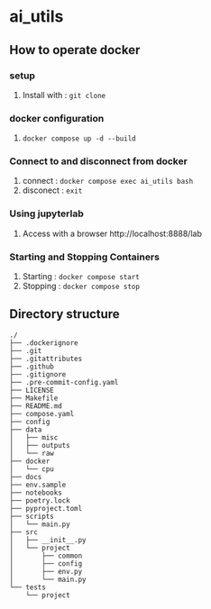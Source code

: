 # ai_utils

## How to operate docker
### setup
1. Install with : `git clone`
### docker configuration
1. `docker compose up -d --build`
### Connect to and disconnect from docker
1. connect : `docker compose exec ai_utils bash`
2. disconect : `exit`
### Using jupyterlab
1. Access with a browser http://localhost:8888/lab
### Starting and Stopping Containers
1. Starting : `docker compose start`
2. Stopping : `docker compose stop`

## Directory structure
```text
./
├── .dockerignore
├── .git
├── .gitattributes
├── .github
├── .gitignore
├── .pre-commit-config.yaml
├── LICENSE
├── Makefile
├── README.md
├── compose.yaml
├── config
├── data
│   ├── misc
│   ├── outputs
│   └── raw
├── docker
│   └── cpu
├── docs
├── env.sample
├── notebooks
├── poetry.lock
├── pyproject.toml
├── scripts
│   └── main.py
├── src
│   ├── __init__.py
│   └── project
│       ├── common
│       ├── config
│       ├── env.py
│       └── main.py
└── tests
    └── project
```
